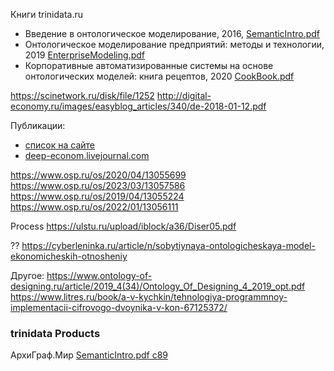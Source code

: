 Книги trinidata.ru
- Введение в онтологическое моделирование, 2016, [SemanticIntro.pdf](https://trinidata.ru/files/SemanticIntro.pdf)
- Онтологическое моделирование предприятий: методы и технологии, 2019 [EnterpriseModeling.pdf](https://trinidata.ru/files/EnterpriseModeling.pdf)
- Корпоративные автоматизированные системы на основе онтологических моделей: книга рецептов, 2020 [CookBook.pdf](https://trinidata.ru/files/CookBook.pdf)

https://scinetwork.ru/disk/file/1252
  http://digital-economy.ru/images/easyblog_articles/340/de-2018-01-12.pdf
  
Публикации: 
- [список на сайте](https://trinidata.ru/publications.htm)
- [deep-econom.livejournal.com](https://deep-econom.livejournal.com/443767.html)

https://www.osp.ru/os/2020/04/13055699
https://www.osp.ru/os/2023/03/13057586
https://www.osp.ru/os/2019/04/13055224
https://www.osp.ru/os/2022/01/13056111


Process
https://ulstu.ru/upload/iblock/a36/Diser05.pdf


??
https://cyberleninka.ru/article/n/sobytiynaya-ontologicheskaya-model-ekonomicheskih-otnosheniy

Другое:
https://www.ontology-of-designing.ru/article/2019_4(34)/Ontology_Of_Designing_4_2019_opt.pdf
https://www.litres.ru/book/a-v-kychkin/tehnologiya-programmnoy-implementacii-cifrovogo-dvoynika-v-kon-67125372/

### trinidata Products
АрхиГраф.Мир [SemanticIntro.pdf c89](https://bpmbpm.github.io/doc/LD/trinidata/SemanticIntro.pdf#page=89)  
